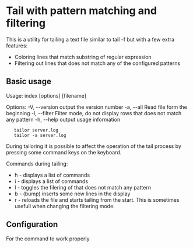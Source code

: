 # Tail with pattern matching and filtering

This is a utility for tailing a text file similar to tail -f but with a few extra features:

* Coloring lines that match substring of regular expression
* Filtering out lines that does not match any of the configured patterns

## Basic usage

Usage: index [options] [filename]

Options:
  -V, --version  output the version number
  -a, --all      Read file form the beginning
  -l, --filter   Filter mode, do not display rows that does not match any pattern
  -h, --help     output usage information

```
   tailor server.log
   tailor -a server.log
```

During tailoring it is possible to affect the operation of the tail process by pressing some command keys on the keyboard.

Commands during tailing:

* h - displays a list of commands
* i - displays a list of commands
* l - toggles the filering of that does not match any pattern
* b - (bump) inserts some new lines in the display
* r - reloads the file and starts tailing from the start. This is sometimes usefull when changing the filtering mode.


## Configuration

For the command to work properly